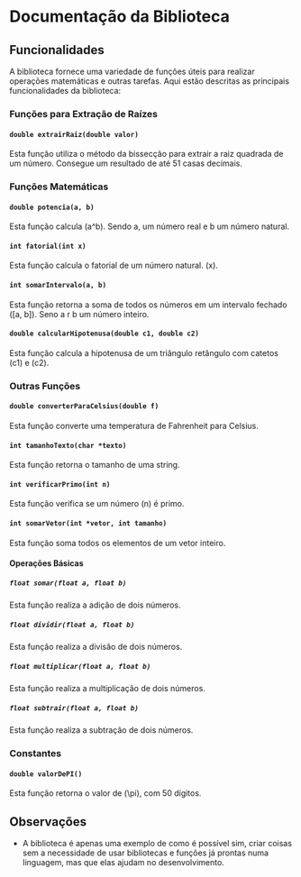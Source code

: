 
# Documentação da Biblioteca

## Funcionalidades

A biblioteca fornece uma variedade de funções úteis para realizar operações matemáticas e outras tarefas. Aqui estão descritas as principais funcionalidades da biblioteca:

### Funções para Extração de Raízes

#### `double extrairRaiz(double valor)`

Esta função utiliza o método da bissecção para extrair a raiz quadrada de um número. Consegue um resultado de até 51 casas decimais. 

### Funções Matemáticas

#### `double potencia(a, b)`

Esta função calcula \(a^b\). Sendo a, um número real e b um número natural. 

#### `int fatorial(int x)`

Esta função calcula o fatorial de um número natural. \(x\).

#### `int somarIntervalo(a, b)`

Esta função retorna a soma de todos os números em um intervalo fechado \([a, b]\).
Seno a r b um número inteiro. 

#### `double calcularHipotenusa(double c1, double c2)`

Esta função calcula a hipotenusa de um triângulo retângulo com catetos \(c1\) e \(c2\).

### Outras Funções

#### `double converterParaCelsius(double f)`

Esta função converte uma temperatura de Fahrenheit para Celsius.

#### `int tamanhoTexto(char *texto)`

Esta função retorna o tamanho de uma string.

#### `int verificarPrimo(int n)`

Esta função verifica se um número \(n\) é primo.

#### `int somarVetor(int *vetor, int tamanho)`

Esta função soma todos os elementos de um vetor inteiro.

#### Operações Básicas

##### `float somar(float a, float b)`

Esta função realiza a adição de dois números.

##### `float dividir(float a, float b)`

Esta função realiza a divisão de dois números.

##### `float multiplicar(float a, float b)`

Esta função realiza a multiplicação de dois números.

##### `float subtrair(float a, float b)`

Esta função realiza a subtração de dois números.

### Constantes

#### `double valorDePI()`

Esta função retorna o valor de \(\pi\), com 50 dígitos. 

## Observações
 - A biblioteca é apenas uma exemplo de como é possível sim, criar coisas sem a necessidade de usar bibliotecas e funções já prontas numa linguagem, mas que elas ajudam no desenvolvimento.
